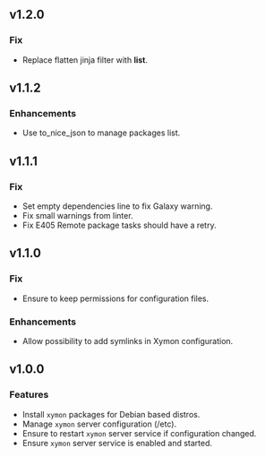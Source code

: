 ## v1.2.0

### Fix
* Replace flatten jinja filter with **list**.

## v1.1.2

### Enhancements
* Use to_nice_json to manage packages list.

## v1.1.1

### Fix
* Set empty dependencies line to fix Galaxy warning.
* Fix small warnings from linter.
* Fix E405 Remote package tasks should have a retry.

## v1.1.0

### Fix
* Ensure to keep permissions for configuration files.

### Enhancements
* Allow possibility to add symlinks in Xymon configuration.

## v1.0.0

### Features
* Install `xymon` packages for Debian based distros.
* Manage `xymon` server configuration (/etc).
* Ensure to restart `xymon` server service if configuration changed.
* Ensure `xymon` server service is enabled and started.
